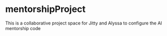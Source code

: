 # mentorshipProject
This is a collaborative project space for Jitty and Alyssa to configure the AI mentorship code
